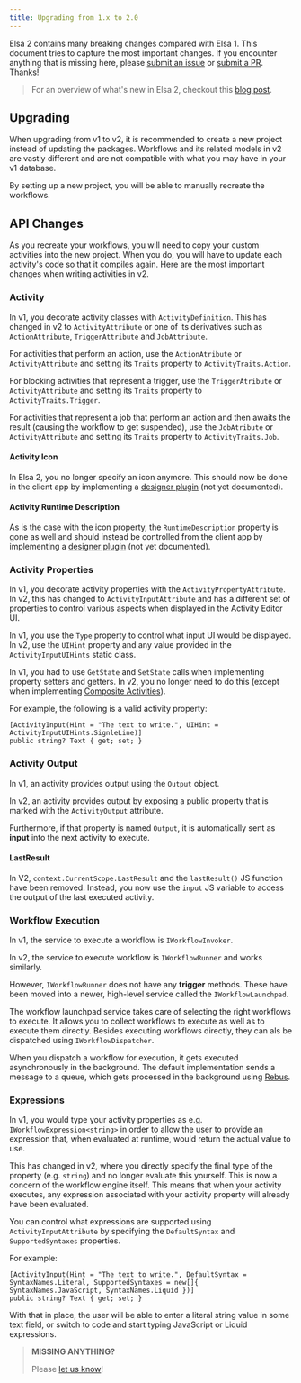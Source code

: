```yaml
---
title: Upgrading from 1.x to 2.0
---
```


Elsa 2 contains many breaking changes compared with Elsa 1.
This document tries to capture the most important changes. If you encounter anything that is missing here, please [submit an issue](https://github.com/elsa-workflows/elsa-website/issues/new) or [submit a PR](https://github.com/elsa-workflows/elsa-core/pulls). Thanks!

> For an overview of what's new in Elsa 2, checkout this [blog post](https://sipkeschoorstra.medium.com/whats-new-in-elsa-2-0-ea7410b65eea).

## Upgrading

When upgrading from v1 to v2, it is recommended to create a new project instead of updating the packages.
Workflows and its related models in v2 are vastly different and are not compatible with what you may have in your v1 database.

By setting up a new project, you will be able to manually recreate the workflows.

## API Changes

As you recreate your workflows, you will need to copy your custom activities into the new project. When you do, you will have to update each activity's code so that it compiles again.
Here are the most important changes when writing activities in v2.

### Activity

In v1, you decorate activity classes with `ActivityDefinition`.
This has changed in v2 to `ActivityAttribute` or one of its derivatives such as `ActionAttribute`, `TriggerAttribute` and `JobAttribute`.

For activities that perform an action, use the `ActionAtribute` or `ActivityAttribute` and setting its `Traits` property to `ActivityTraits.Action`.

For blocking activities that represent a trigger, use the `TriggerAtribute` or `ActivityAttribute` and setting its `Traits` property to `ActivityTraits.Trigger`.

For activities that represent a job that perform an action and then awaits the result (causing the workflow to get suspended), use the `JobAtribute` or `ActivityAttribute` and setting its `Traits` property to `ActivityTraits.Job`.

#### Activity Icon

In Elsa 2, you no longer specify an icon anymore. This should now be done in the client app by implementing a [designer plugin](#todo) (not yet documented).

#### Activity Runtime Description

As is the case with the icon property, the `RuntimeDescription` property is gone as well and should instead be controlled from the client app by implementing a [designer plugin](#todo) (not yet documented). 

### Activity Properties

In v1, you decorate activity properties with the `ActivityPropertyAttribute`.
In v2, this has changed to `ActivityInputAttribute` and has a different set of properties to control various aspects when displayed in the Activity Editor UI.

In v1, you use the `Type` property to control what input UI would be displayed.
In v2, use the `UIHint` property and any value provided in the `ActivityInputUIHints` static class.

In v1, you had to use `GetState` and `SetState` calls when implementing property setters and getters.
In v2, you no longer need to do this (except when implementing [Composite Activities](guides/guides-composite-activities)).

For example, the following is a valid activity property:

```clike
[ActivityInput(Hint = "The text to write.", UIHint = ActivityInputUIHints.SignleLine)]
public string? Text { get; set; }
```

### Activity Output

In v1, an activity provides output using the `Output` object.

In v2, an activity provides output by exposing a public property that is marked with the `ActivityOutput` attribute.

Furthermore, if that property is named `Output`, it is automatically sent as **input** into the next activity to execute. 

#### LastResult

In V2, `context.CurrentScope.LastResult` and the `lastResult()` JS function have been removed.
Instead, you now use the `input` JS variable to access the output of the last executed activity.

### Workflow Execution

In v1, the service to execute a workflow is `IWorkflowInvoker`.

In v2, the service to execute workflow is `IWorkflowRunner` and works similarly.

However, `IWorkflowRunner` does not have any **trigger** methods. These have been moved into a newer, high-level service called the `IWorkflowLaunchpad`.

The workflow launchpad service takes care of selecting the right workflows to execute. It allows you to collect workflows to execute as well as to execute them directly.
Besides executing workflows directly, they can als be dispatched using `IWorkflowDispatcher`.

When you dispatch a workflow for execution, it gets executed asynchronously in the background. The default implementation sends a message to a queue, which gets processed in the background using [Rebus](https://github.com/rebus-org/Rebus).

### Expressions

In v1, you would type your activity properties as e.g. `IWorkflowExpression<string>` in order to allow the user to provide an expression that, when evaluated at runtime, would return the actual value to use.

This has changed in v2, where you directly specify the final type of the property (e.g. `string`) and no longer evaluate this yourself. This is now a concern of the workflow engine itself. This means that when your activity executes, any expression associated with your activity property will already have been evaluated.

You can control what expressions are supported using `ActivityInputAttribute` by specifying the `DefaultSyntax` and `SupportedSyntaxes` properties.

For example:

```clike
[ActivityInput(Hint = "The text to write.", DefaultSyntax = SyntaxNames.Literal, SupportedSyntaxes = new[]{ SyntaxNames.JavaScript, SyntaxNames.Liquid })]
public string? Text { get; set; }
```

With that in place, the user will be able to enter a literal string value in some text field, or switch to code and start typing JavaScript or Liquid expressions.


> **MISSING ANYTHING?**
>
> Please [let us know](https://github.com/elsa-workflows/elsa-website/issues/new)!